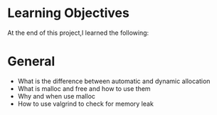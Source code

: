 # Learning Objectives
At the end of this project,I learned the following:

# General
- What is the difference between automatic and dynamic allocation
- What is malloc and free and how to use them
- Why and when use malloc
- How to use valgrind to check for memory leak
